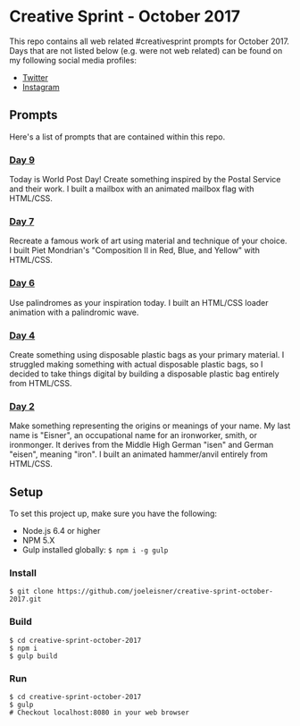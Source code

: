 # Creative Sprint - October 2017
This repo contains all web related #creativesprint prompts for October 2017. Days that are not listed below (e.g. were not web related) can be found on my following social media profiles:
* [Twitter](https://twitter.com/joeleisner)
* [Instagram](https://www.instagram.com/joeleisner/)

## Prompts
Here's a list of prompts that are contained within this repo.

### [Day 9](http://www.joeleisner.com/creative-sprint/day-9)
Today is World Post Day! Create something inspired by the Postal Service and their work. I built a mailbox with an animated mailbox flag with HTML/CSS.

### [Day 7](http://www.joeleisner.com/creative-sprint/day-7)
Recreate a famous work of art using material and technique of your choice. I built Piet Mondrian's "Composition II in Red, Blue, and Yellow" with HTML/CSS.

### [Day 6](http://www.joeleisner.com/creative-sprint/day-6)
Use palindromes as your inspiration today. I built an HTML/CSS loader animation with a palindromic wave.

### [Day 4](http://www.joeleisner.com/creative-sprint/day-4)
Create something using disposable plastic bags as your primary material. I struggled making something with actual disposable plastic bags, so I decided to take things digital by building a disposable plastic bag entirely from HTML/CSS.

### [Day 2](http://www.joeleisner.com/creative-sprint/day-2)
Make something representing the origins or meanings of your name. My last name is "Eisner", an occupational name for an ironworker, smith, or ironmonger. It derives from the Middle High German "isen" and German "eisen", meaning "iron". I built an animated hammer/anvil entirely from HTML/CSS.

## Setup
To set this project up, make sure you have the following:
* Node.js 6.4 or higher
* NPM 5.X
* Gulp installed globally: `$ npm i -g gulp`

### Install
```
$ git clone https://github.com/joeleisner/creative-sprint-october-2017.git
```

### Build
```
$ cd creative-sprint-october-2017
$ npm i
$ gulp build
```

### Run
```
$ cd creative-sprint-october-2017
$ gulp
# Checkout localhost:8080 in your web browser
```

